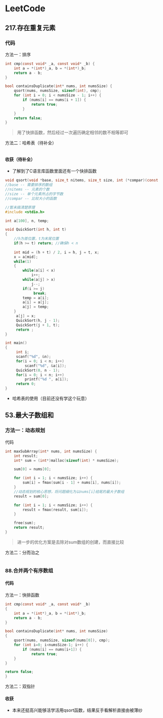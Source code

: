 # LeetCode
## 217.存在重复元素
### 代码
方法一：排序
```C
int cmp(const void* _a, const void* _b) {
    int a = *(int*)_a, b = *(int*)_b;
    return a - b;
}

bool containsDuplicate(int* nums, int numsSize) {
    qsort(nums, numsSize, sizeof(int), cmp);
    for (int i = 0; i < numsSize - 1; i++) {
        if (nums[i] == nums[i + 1]) {
            return true;
        }
    }
    return false;
}
```
>用了快排函数，然后经过一次遍历确定相邻的数不相等即可

方法二：哈希表（待补全）
```C
```
#### 收获（待补全）
* 了解到了C语言库函数里面还有一个快排函数
```C
void qsort(void *base, size_t nitems, size_t size, int (*compar)(const void *, const void*))
//base -- 需要排序的数组
//nitems -- 元素的个数
//size -- 单个元素所占的字节数
//compar -- 比较大小的函数
```
```C
//暂未搞清楚原理
#include <stdio.h>

int a[100], n, temp;

void QuickSort(int h, int t)
{
	//h为首位置，t为末尾位置
    if(h >= t) return; //确保h < n
     
    int mid = (h + t) / 2, i = h, j = t, x;
    x = a[mid];
    while(1)
    {
        while(a[i] < x)
            i++;
        while(a[j] > x) 
            j--;
        if(i >= j) 
             break;
        temp = a[i];
        a[i] = a[j];
        a[j] = temp;
    }
     a[j] = x;
     QuickSort(h, j - 1);
     QuickSort(j + 1, t);
     return ;
}

int main()
{
     int i;
     scanf("%d", &n);
     for(i = 0; i < n; i++)
         scanf("%d", &a[i]);
     QuickSort(0, n - 1);
     for(i = 0; i < n; i++) 
         printf("%d ", a[i]);
     return 0;
}
```
* 哈希表的使用（目前还没有学这个玩意）

## 53.最大子数组和
###  方法一：动态规划
代码
```C
int maxSubArray(int* nums, int numsSize) {
    int result;
    int* sum = (int*)malloc(sizeof(int) * numsSize);

    sum[0] = nums[0];

    for (int i = 1; i < numsSize; i++) {
        sum[i] = fmax(sum[i - 1] + nums[i], nums[i]);
    }
	//动态规划的核心思想，将问题细化为以nums[i]结尾的最大子数组
    result = sum[0];

    for (int i = 1; i < numsSize; i++) {
        result = fmax(result, sum[i]);
    }

    free(sum);
    return result;
}
```
> 进一步的优化方案是去除对sum数组的创建，而直接比较

方法二：分而治之
```C
```
### 88.合并两个有序数组
#### 代码
方法一：快排函数
```C
int cmp(const void* _a, const void* _b)
{
	int a = *(int*)_a, b = *(int*)_b;
	return a - b;
}

bool containsDuplicate(int* nums, int numsSize) 
{
	qsort(nums, numsSize, sizeof(nums[0]), cmp);
	for (int i=0; i<numsSize-1; i++) {
		if (nums[i] == nums[i+1]) {
			return true;
	}
}

return false;
}
```
方法二：双指针

#### 收获
* 本来还挺高兴能够活学活用qsort函数，结果反手看解析直接由被薄纱
<!--stackedit_data:
eyJoaXN0b3J5IjpbMjc0MjE1NDAzLC0xMTYyMTMwNDg3LDE3OD
UyMzE5MTQsLTE2NzkxNjY4ODAsLTE5MjA2NDI5MDIsLTE0ODM5
ODc4NSwxNzUzOTA3NTgxLDQ2NzE3MzAxNywtMTA5NDc2NjMzNi
wxODAzNzA0NzQ5XX0=
-->